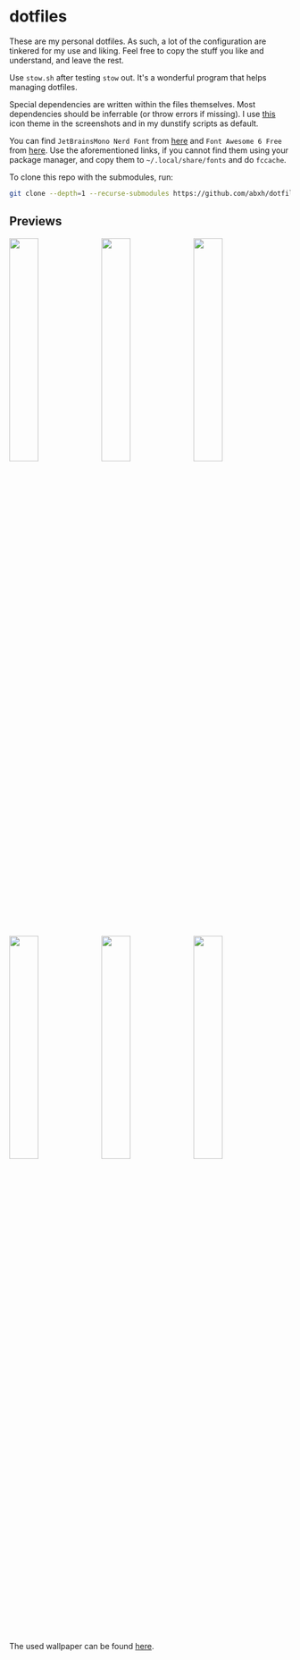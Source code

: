 # dotfiles
These are my personal dotfiles. As such, a lot of the configuration are tinkered for
my use and liking. Feel free to copy the stuff you like and understand, and leave the rest.

Use `stow.sh` after testing `stow` out. It's a wonderful program that helps managing dotfiles.

Special dependencies are written within the files themselves. Most dependencies should be inferrable
(or throw errors if missing). I use [this](https://github.com/abxh/gruvbox-material-gtk) icon theme
in the screenshots and in my dunstify scripts as default.

You can find `JetBrainsMono Nerd Font` from [here](https://github.com/ryanoasis/nerd-fonts/releases)
and `Font Awesome 6 Free` from [here](https://fontawesome.com/download). Use the aforementioned links, if
you cannot find them using your package manager, and copy them to `~/.local/share/fonts` and do `fccache`.

To clone this repo with the submodules, run:
```bash
git clone --depth=1 --recurse-submodules https://github.com/abxh/dotfiles
```

## Previews
<p float="left">
  <img src="https://i.imgur.com/3xkpebf.png" width="32%" />
  <img src="https://i.imgur.com/aEbtLf8.png" width="32%" />
  <img src="https://i.imgur.com/q2za99h.png" width="32%" />
  <img src="https://i.imgur.com/tDuXilF.png" width="32%" />
  <img src="https://i.imgur.com/g7tx1eZ.png" width="32%" />
  <img src="https://i.imgur.com/9DUUz00.png" width="32%" />
</p>

The used wallpaper can be found [here](https://w.wallhaven.cc/full/pk/wallhaven-pkp1vp.png).
